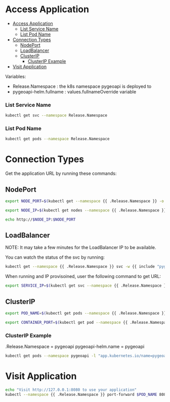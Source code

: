 # Access Application

- [Access Application](#access-application)
    - [List Service Name](#list-service-name)
    - [List Pod Name](#list-pod-name)
- [Connection Types](#connection-types)
  - [NodePort](#nodeport)
  - [LoadBalancer](#loadbalancer)
  - [ClusterIP](#clusterip)
    - [ClusterIP Example](#clusterip-example)
- [Visit Application](#visit-application)

Variables: 
- Release.Namespace : the k8s namespace pygeoapi is deployed to
- pygeoapi-helm.fullname : values.fullnameOverride variable

### List Service Name

```bash
kubectl get svc --namespace Release.Namespace
```

### List Pod Name

```bash
kubectl get pods --namespace Release.Namespace
```

# Connection Types

Get the application URL by running these commands:

## NodePort

```bash
export NODE_PORT=$(kubectl get --namespace {{ .Release.Namespace }} -o jsonpath="{.spec.ports[0].nodePort}" services {{ include "pygeoapi-helm.fullname" . }})

export NODE_IP=$(kubectl get nodes --namespace {{ .Release.Namespace }} -o jsonpath="{.items[0].status.addresses[0].address}")

echo http://$NODE_IP:$NODE_PORT
```

## LoadBalancer

NOTE: It may take a few minutes for the LoadBalancer IP to be available.

You can watch the status of the svc by running:

```bash
kubectl get --namespace {{ .Release.Namespace }} svc -w {{ include "pygeoapi-helm.fullname" . }}
```

When running and IP provisoined, user the following command to get URL:

```bash
export SERVICE_IP=$(kubectl get svc --namespace {{ .Release.Namespace }} {{ include "pygeoapi-helm.fullname" . }} --template "{{"{{ range (index .status.loadBalancer.ingress 0) }}{{.}} "}}"
```

## ClusterIP

```bash
export POD_NAME=$(kubectl get pods --namespace {{ .Release.Namespace }} -l "app.kubernetes.io/name={{ include "pygeoapi-helm.name" . }},app.kubernetes.io/instance="pygeoapi-helm.name" -o jsonpath="{.items[0].metadata.name}")
```

```bash
export CONTAINER_PORT=$(kubectl get pod --namespace {{ .Release.Namespace }} $POD_NAME -o jsonpath="{.spec.containers[0].ports[0].containerPort}")
```

### ClusterIP Example

.Release.Namespace = pygeoapi
pygeoapi-helm.name = pygeoapi

```bash
kubectl get pods --namespace pygeoapi -l "app.kubernetes.io/name=pygeoapi,app.kubernetes.io/instance=pygeoapi" -o jsonpath="{.items[0].metadata.name}"
```

# Visit Application

```bash
echo "Visit http://127.0.0.1:8080 to use your application"
kubectl --namespace {{ .Release.Namespace }} port-forward $POD_NAME 8080:$CONTAINER_PORT
```